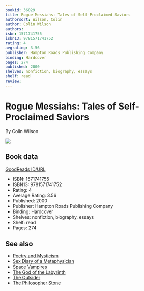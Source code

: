 ```yaml
---
bookid: 36029
title: Rogue Messiahs: Tales of Self-Proclaimed Saviors
authorsort: Wilson, Colin
author: Colin Wilson
authors: 
isbn: 1571741755
isbn13: 9781571741752
rating: 4
avgrating: 3.56
publisher: Hampton Roads Publishing Company
binding: Hardcover
pages: 274
published: 2000
shelves: nonfiction, biography, essays
shelf: read
review: 
---
```


# Rogue Messiahs: Tales of Self-Proclaimed Saviors

By Colin Wilson

![](https://i.gr-assets.com/images/S/compressed.photo.goodreads.com/books/1168661229l/36029.jpg)

## Book data

[GoodReads ID/URL](https://www.goodreads.com/book/show/36029)

- ISBN: 1571741755
- ISBN13: 9781571741752
- Rating: 4
- Average Rating: 3.56
- Published: 2000
- Publisher: Hampton Roads Publishing Company
- Binding: Hardcover
- Shelves: nonfiction, biography, essays
- Shelf: read
- Pages: 274


## See also

- [Poetry and Mysticism](Poetry_and_Mysticism.md)
- [Sex Diary of a Metaphysician](Sex_Diary_of_a_Metaphysician.md)
- [Space Vampires](Space_Vampires.md)
- [The God of the Labyrinth](The_God_of_the_Labyrinth.md)
- [The Outsider](The_Outsider.md)
- [The Philosopher Stone](The_Philosopher_Stone.md)
